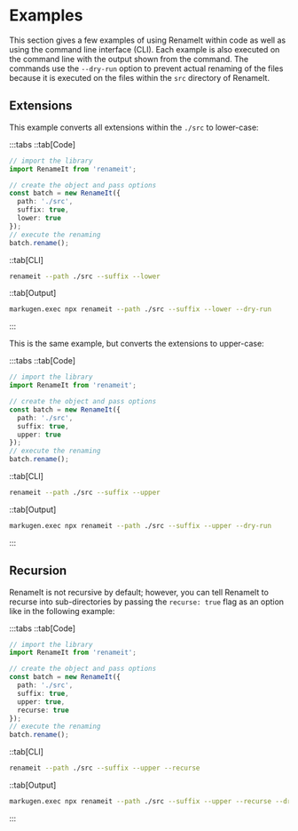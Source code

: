 # Examples
This section gives a few examples of using RenameIt within code as well as using
the command line interface (CLI). Each example is also executed on the command
line with the output shown from the command. The commands use the `--dry-run`
option to prevent actual renaming of the files because it is executed on the
files within the `src` directory of RenameIt.

## Extensions
This example converts all extensions within the `./src` to lower-case:

:::tabs
::tab[Code]
```ts
// import the library
import RenameIt from 'renameit';

// create the object and pass options
const batch = new RenameIt({
  path: './src',
  suffix: true,
  lower: true
});
// execute the renaming
batch.rename();
```

::tab[CLI]
```sh
renameit --path ./src --suffix --lower
```

::tab[Output]
```sh
markugen.exec npx renameit --path ./src --suffix --lower --dry-run
```
:::

This is the same example, but converts the extensions to upper-case:

:::tabs
::tab[Code]
```ts
// import the library
import RenameIt from 'renameit';

// create the object and pass options
const batch = new RenameIt({
  path: './src',
  suffix: true,
  upper: true
});
// execute the renaming
batch.rename();
```

::tab[CLI]
```sh
renameit --path ./src --suffix --upper
```

::tab[Output]
```sh
markugen.exec npx renameit --path ./src --suffix --upper --dry-run
```
:::

## Recursion
RenameIt is not recursive by default; however, you can tell RenameIt to recurse
into sub-directories by passing the `recurse: true` flag as an option like in
the following example:

:::tabs
::tab[Code]

```ts
// import the library
import RenameIt from 'renameit';

// create the object and pass options
const batch = new RenameIt({
  path: './src',
  suffix: true,
  upper: true,
  recurse: true
});
// execute the renaming
batch.rename();
```

::tab[CLI]

```sh
renameit --path ./src --suffix --upper --recurse
```

::tab[Output]
```sh
markugen.exec npx renameit --path ./src --suffix --upper --recurse --dry-run
```
:::
